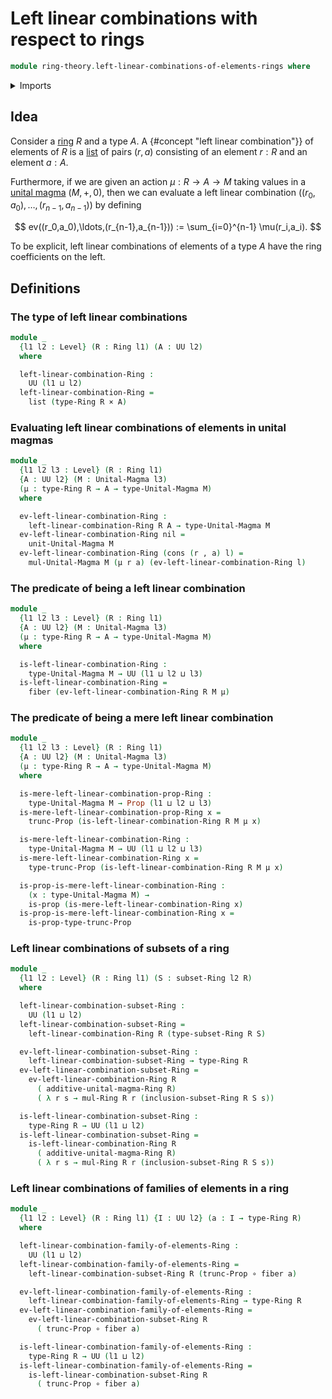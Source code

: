 # Left linear combinations with respect to rings

```agda
module ring-theory.left-linear-combinations-of-elements-rings where
```

<details><summary>Imports</summary>

```agda
open import foundation.cartesian-product-types
open import foundation.dependent-pair-types
open import foundation.fibers-of-maps
open import foundation.function-types
open import foundation.propositional-truncations
open import foundation.propositions
open import foundation.universe-levels

open import lists.lists

open import ring-theory.rings
open import ring-theory.subsets-rings

open import structured-types.magmas
```

</details>

## Idea

Consider a [ring](ring-theory.rings.md) $R$ and a type $A$. A {#concept "left
linear combination"}} of elements of $R$ is a [list](lists.lists.md) of pairs
$(r,a)$ consisting of an element $r:R$ and an element $a:A$.

Furthermore, if we are given an action $\mu : R \to A \to M$ taking values in a
[unital magma](structured-types.magmas.md) $(M,+,0)$, then we can evaluate a
left linear combination $((r_0,a_0),\ldots,(r_{n-1},a_{n-1}))$ by defining

$$
  ev((r_0,a_0),\ldots,(r_{n-1},a_{n-1})) := \sum_{i=0}^{n-1} \mu(r_i,a_i).
$$

To be explicit, left linear combinations of elements of a type $A$ have the ring
coefficients on the left.

## Definitions

### The type of left linear combinations

```agda
module _
  {l1 l2 : Level} (R : Ring l1) (A : UU l2)
  where

  left-linear-combination-Ring :
    UU (l1 ⊔ l2)
  left-linear-combination-Ring =
    list (type-Ring R × A)
```

### Evaluating left linear combinations of elements in unital magmas

```agda
module _
  {l1 l2 l3 : Level} (R : Ring l1)
  {A : UU l2} (M : Unital-Magma l3)
  (μ : type-Ring R → A → type-Unital-Magma M)
  where

  ev-left-linear-combination-Ring :
    left-linear-combination-Ring R A → type-Unital-Magma M
  ev-left-linear-combination-Ring nil =
    unit-Unital-Magma M
  ev-left-linear-combination-Ring (cons (r , a) l) =
    mul-Unital-Magma M (μ r a) (ev-left-linear-combination-Ring l)
```

### The predicate of being a left linear combination

```agda
module _
  {l1 l2 l3 : Level} (R : Ring l1)
  {A : UU l2} (M : Unital-Magma l3)
  (μ : type-Ring R → A → type-Unital-Magma M)
  where

  is-left-linear-combination-Ring :
    type-Unital-Magma M → UU (l1 ⊔ l2 ⊔ l3)
  is-left-linear-combination-Ring =
    fiber (ev-left-linear-combination-Ring R M μ)
```

### The predicate of being a mere left linear combination

```agda
module _
  {l1 l2 l3 : Level} (R : Ring l1)
  {A : UU l2} (M : Unital-Magma l3)
  (μ : type-Ring R → A → type-Unital-Magma M)
  where

  is-mere-left-linear-combination-prop-Ring :
    type-Unital-Magma M → Prop (l1 ⊔ l2 ⊔ l3)
  is-mere-left-linear-combination-prop-Ring x =
    trunc-Prop (is-left-linear-combination-Ring R M μ x)

  is-mere-left-linear-combination-Ring :
    type-Unital-Magma M → UU (l1 ⊔ l2 ⊔ l3)
  is-mere-left-linear-combination-Ring x =
    type-trunc-Prop (is-left-linear-combination-Ring R M μ x)

  is-prop-is-mere-left-linear-combination-Ring :
    (x : type-Unital-Magma M) →
    is-prop (is-mere-left-linear-combination-Ring x)
  is-prop-is-mere-left-linear-combination-Ring x =
    is-prop-type-trunc-Prop
```

### Left linear combinations of subsets of a ring

```agda
module _
  {l1 l2 : Level} (R : Ring l1) (S : subset-Ring l2 R)
  where

  left-linear-combination-subset-Ring :
    UU (l1 ⊔ l2)
  left-linear-combination-subset-Ring =
    left-linear-combination-Ring R (type-subset-Ring R S)

  ev-left-linear-combination-subset-Ring :
    left-linear-combination-subset-Ring → type-Ring R
  ev-left-linear-combination-subset-Ring =
    ev-left-linear-combination-Ring R
      ( additive-unital-magma-Ring R)
      ( λ r s → mul-Ring R r (inclusion-subset-Ring R S s))

  is-left-linear-combination-subset-Ring :
    type-Ring R → UU (l1 ⊔ l2)
  is-left-linear-combination-subset-Ring =
    is-left-linear-combination-Ring R
      ( additive-unital-magma-Ring R)
      ( λ r s → mul-Ring R r (inclusion-subset-Ring R S s))
```

### Left linear combinations of families of elements in a ring

```agda
module _
  {l1 l2 : Level} (R : Ring l1) {I : UU l2} (a : I → type-Ring R)
  where

  left-linear-combination-family-of-elements-Ring :
    UU (l1 ⊔ l2)
  left-linear-combination-family-of-elements-Ring =
    left-linear-combination-subset-Ring R (trunc-Prop ∘ fiber a)

  ev-left-linear-combination-family-of-elements-Ring :
    left-linear-combination-family-of-elements-Ring → type-Ring R
  ev-left-linear-combination-family-of-elements-Ring =
    ev-left-linear-combination-subset-Ring R
      ( trunc-Prop ∘ fiber a)

  is-left-linear-combination-family-of-elements-Ring :
    type-Ring R → UU (l1 ⊔ l2)
  is-left-linear-combination-family-of-elements-Ring =
    is-left-linear-combination-subset-Ring R
      ( trunc-Prop ∘ fiber a)
```
